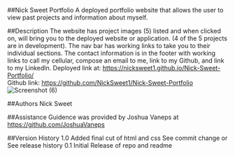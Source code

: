 ##Nick Sweet Portfolio
A deployed portfolio website that allows the user to view past projects and information about myself.

##Description
The website has project images (5) listed and when clicked on, will bring you to the deployed website or application. (4 of the 5 projects are in development). The nav bar has working links to take you to their individual sections. The contact information is in the footer with working links to call my cellular, compose an email to me, link to my Github, and link to my LinkedIn. 
Deployed link at: https://nicksweet1.github.io/Nick-Sweet-Portfolio/ <br>
Github link: https://github.com/NickSweet1/Nick-Sweet-Portfolio <br>
![Screenshot (6)](https://user-images.githubusercontent.com/111986248/234960620-6970fd4d-c2c5-4fb0-9baf-3f1c8db7d432.png)


##Authors
Nick Sweet
  
##Assistance
Guidence was provided by Joshua Vaneps at https://github.com/JoshuaVaneps

##Version History
1.0
Added final cut of html and css
See commit change or See release history
0.1
Initial Release of repo and readme


